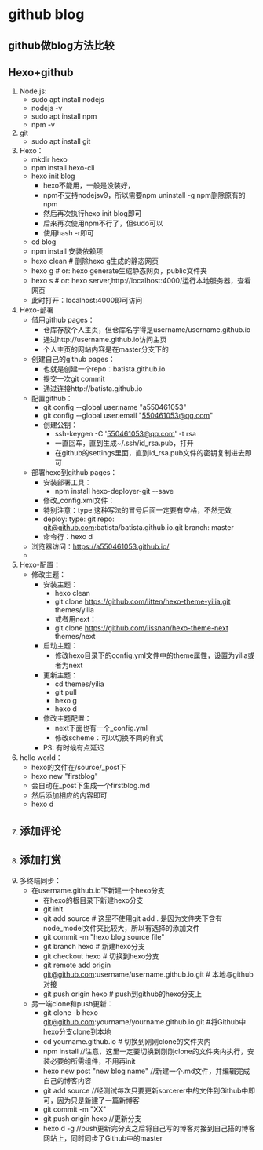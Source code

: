 # github blog

## github做blog方法比较

## Hexo+github

1. Node.js:
	- sudo apt install nodejs
	- nodejs -v
	- sudo apt install npm
	- npm -v
2. git
	- sudo apt install git
3. Hexo：
	- mkdir hexo
	- npm install hexo-cli
	- hexo init blog
		+ hexo不能用，一般是没装好，
		+ npm不支持nodejsv9，所以需要npm uninstall -g npm删除原有的npm
		+ 然后再次执行hexo init blog即可
		+ 后来再次使用npm不行了，但sudo可以
		+ 使用hash -r即可
	- cd blog
	- npm install 安装依赖项
	- hexo clean # 删除hexo g生成的静态网页
	- hexo g # or: hexo generate生成静态网页，public文件夹
	- hexo s # or: hexo server,http://localhost:4000/运行本地服务器，查看网页
	- 此时打开：localhost:4000即可访问
4. Hexo-部署
	- 借用github pages：
		+ 仓库存放个人主页，但仓库名字得是username/username.github.io
		+ 通过http://username.github.io访问主页
		+ 个人主页的网站内容是在master分支下的
	- 创建自己的github pages：
		+ 也就是创建一个repo：batista.github.io
		+ 提交一次git commit
		+ 通过连接http://batista.github.io
	- 配置github：
		+ git config --global user.name "a550461053"
		+ git config --global user.email "550461053@qq.com"
		+ 创建公钥：
			* ssh-keygen -C '550461053@qq.com' -t rsa
			* 一直回车，直到生成~/.ssh/id_rsa.pub，打开
			* 在github的settings里面，直到id_rsa.pub文件的密钥复制进去即可
	- 部署hexo到github pages：
		+ 安装部署工具：
			* npm install hexo-deployer-git --save
		+ 修改_config.xml文件：
		+ 特别注意：type:这种写法的冒号后面一定要有空格，不然无效
		+ deploy:
			type: git
			repo: git@github.com:batista/batista.github.io.git
			branch: master
		+ 命令行：hexo d
	- 浏览器访问：https://a550461053.github.io/
	- 
5. Hexo-配置：
	- 修改主题：
		+ 安装主题：
			+ hexo clean 
			+ git clone https://github.com/litten/hexo-theme-yilia.git themes/yilia
			+ 或者用next：
			+ git clone https://github.com/iissnan/hexo-theme-next themes/next
		+ 启动主题：
			* 修改hexo目录下的config.yml文件中的theme属性，设置为yilia或者为next
		+ 更新主题：
			* cd themes/yilia
			* git pull
			* hexo g
			* hexo d
		+ 修改主题配置：
			* next下面也有一个_config.yml
			* 修改scheme：可以切换不同的样式
		+ PS: 有时候有点延迟
6. hello world：
	- hexo的文件在/source/_post下
	- hexo new "firstblog"
	- 会自动在_post下生成一个firstblog.md
	- 然后添加相应的内容即可
	- hexo d
7. 添加评论
	- 
8. 添加打赏
	- 
9. 多终端同步：
	- 在username.github.io下新建一个hexo分支
		+ 在hexo的根目录下新建hexo分支
		+ git init 
		+ git add source # 这里不使用git add . 是因为文件夹下含有node_model文件夹比较大，所以有选择的添加文件
		+ git commit -m "hexo blog source file"
		+ git branch hexo # 新建hexo分支
		+ git checkout hexo # 切换到hexo分支
		+ git remote add origin git@github.com:username/username.github.io.git # 本地与github对接
		+ git push origin hexo # push到github的hexo分支上
	- 另一端clone和push更新：
		+ git clone -b hexo git@github.com:yourname/yourname.github.io.git  #将Github中hexo分支clone到本地
		+ cd  yourname.github.io  # 切换到刚刚clone的文件夹内
		+ npm install    //注意，这里一定要切换到刚刚clone的文件夹内执行，安装必要的所需组件，不用再init
		+ hexo new post "new blog name"   //新建一个.md文件，并编辑完成自己的博客内容
		+ git add source  //经测试每次只要更新sorcerer中的文件到Github中即可，因为只是新建了一篇新博客
		+ git commit -m "XX"
		+ git push origin hexo  //更新分支
		+ hexo d -g   //push更新完分支之后将自己写的博客对接到自己搭的博客网站上，同时同步了Github中的master

